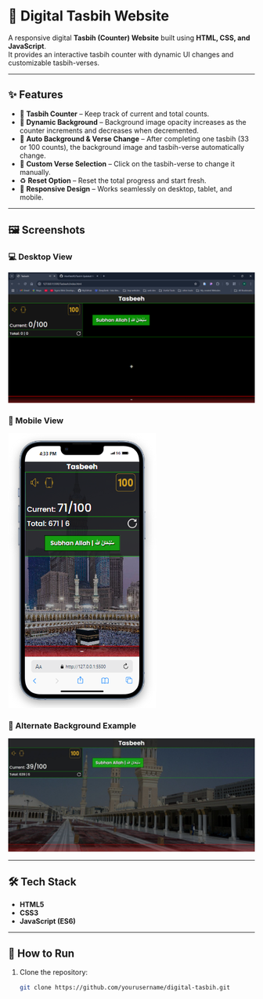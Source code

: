 # 🕌 Digital Tasbih Website

A responsive digital **Tasbih (Counter) Website** built using **HTML, CSS, and JavaScript**.  
It provides an interactive tasbih counter with dynamic UI changes and customizable tasbih-verses.

---

## ✨ Features
- 🔢 **Tasbih Counter** – Keep track of current and total counts.
- 🌆 **Dynamic Background** – Background image opacity increases as the counter increments and decreases when decremented.
- 🔄 **Auto Background & Verse Change** – After completing one tasbih (33 or 100 counts), the background image and tasbih-verse automatically change.
- 🕌 **Custom Verse Selection** – Click on the tasbih-verse to change it manually.
- ♻️ **Reset Option** – Reset the total progress and start fresh.
- 📱 **Responsive Design** – Works seamlessly on desktop, tablet, and mobile.

---

## 🖼️ Screenshots
### 💻 Desktop View
![Desktop View](Tasbeeh%20Desktop%20View.png)

### 📱 Mobile View
![Mobile View](Tasbeeh%20Mobile%20View.png)

### 🌆 Alternate Background Example
![Desktop View 2](Tasbih-Desktop-view-2.jpg)

---

## 🛠️ Tech Stack
- **HTML5**
- **CSS3**
- **JavaScript (ES6)**

---

## 🚀 How to Run
1. Clone the repository:
   ```bash
   git clone https://github.com/yourusername/digital-tasbih.git
